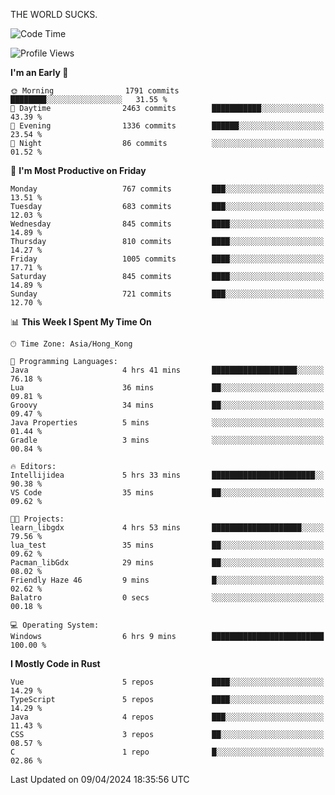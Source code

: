 THE WORLD SUCKS.

<!--START_SECTION:waka-->
![Code Time](http://img.shields.io/badge/Code%20Time-117%20hrs%2050%20mins-blue)

![Profile Views](http://img.shields.io/badge/Profile%20Views-0-blue)

**I'm an Early 🐤** 

```text
🌞 Morning                1791 commits        ████████░░░░░░░░░░░░░░░░░   31.55 % 
🌆 Daytime                2463 commits        ███████████░░░░░░░░░░░░░░   43.39 % 
🌃 Evening                1336 commits        ██████░░░░░░░░░░░░░░░░░░░   23.54 % 
🌙 Night                  86 commits          ░░░░░░░░░░░░░░░░░░░░░░░░░   01.52 % 
```
📅 **I'm Most Productive on Friday** 

```text
Monday                   767 commits         ███░░░░░░░░░░░░░░░░░░░░░░   13.51 % 
Tuesday                  683 commits         ███░░░░░░░░░░░░░░░░░░░░░░   12.03 % 
Wednesday                845 commits         ████░░░░░░░░░░░░░░░░░░░░░   14.89 % 
Thursday                 810 commits         ████░░░░░░░░░░░░░░░░░░░░░   14.27 % 
Friday                   1005 commits        ████░░░░░░░░░░░░░░░░░░░░░   17.71 % 
Saturday                 845 commits         ████░░░░░░░░░░░░░░░░░░░░░   14.89 % 
Sunday                   721 commits         ███░░░░░░░░░░░░░░░░░░░░░░   12.70 % 
```


📊 **This Week I Spent My Time On** 

```text
🕑︎ Time Zone: Asia/Hong_Kong

💬 Programming Languages: 
Java                     4 hrs 41 mins       ███████████████████░░░░░░   76.18 % 
Lua                      36 mins             ██░░░░░░░░░░░░░░░░░░░░░░░   09.81 % 
Groovy                   34 mins             ██░░░░░░░░░░░░░░░░░░░░░░░   09.47 % 
Java Properties          5 mins              ░░░░░░░░░░░░░░░░░░░░░░░░░   01.44 % 
Gradle                   3 mins              ░░░░░░░░░░░░░░░░░░░░░░░░░   00.84 % 

🔥 Editors: 
Intellijidea             5 hrs 33 mins       ███████████████████████░░   90.38 % 
VS Code                  35 mins             ██░░░░░░░░░░░░░░░░░░░░░░░   09.62 % 

🐱‍💻 Projects: 
learn_libgdx             4 hrs 53 mins       ████████████████████░░░░░   79.56 % 
lua_test                 35 mins             ██░░░░░░░░░░░░░░░░░░░░░░░   09.62 % 
Pacman_libGdx            29 mins             ██░░░░░░░░░░░░░░░░░░░░░░░   08.02 % 
Friendly Haze 46         9 mins              █░░░░░░░░░░░░░░░░░░░░░░░░   02.62 % 
Balatro                  0 secs              ░░░░░░░░░░░░░░░░░░░░░░░░░   00.18 % 

💻 Operating System: 
Windows                  6 hrs 9 mins        █████████████████████████   100.00 % 
```

**I Mostly Code in Rust** 

```text
Vue                      5 repos             ████░░░░░░░░░░░░░░░░░░░░░   14.29 % 
TypeScript               5 repos             ████░░░░░░░░░░░░░░░░░░░░░   14.29 % 
Java                     4 repos             ███░░░░░░░░░░░░░░░░░░░░░░   11.43 % 
CSS                      3 repos             ██░░░░░░░░░░░░░░░░░░░░░░░   08.57 % 
C                        1 repo              █░░░░░░░░░░░░░░░░░░░░░░░░   02.86 % 
```




 Last Updated on 09/04/2024 18:35:56 UTC
<!--END_SECTION:waka-->
